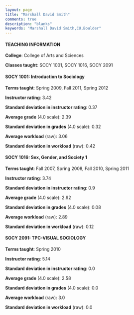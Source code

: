 ```yaml
---
layout: page
title: "Marshall David Smith" 
comments: true
description: "blanks"
keywords: "Marshall David Smith,CU,Boulder"
---
```

<head>
<script src="https://ajax.googleapis.com/ajax/libs/jquery/2.1.3/jquery.min.js"></script>
<script src="https://dl.dropboxusercontent.com/s/pc42nxpaw1ea4o9/highcharts.js?dl=0"></script>
<!-- <script src="../assets/js/highcharts.js"></script> -->
<style type="text/css">@font-face {
	font-family: "Bebas Neue";
	src: url(https://www.filehosting.org/file/details/544349/BebasNeue Regular.otf) format("opentype");
	}
	h1.Bebas { 
		font-family: "Bebas Neue", Verdana, Tahoma;
	}
</style>
</head>
	   
#### TEACHING INFORMATION

**College**: College of Arts and Sciences

**Classes taught**: SOCY 1001, SOCY 1016, SOCY 2091

#### SOCY 1001: Introduction to Sociology

**Terms taught**: Spring 2009, Fall 2011, Spring 2012

**Instructor rating**: 3.42

**Standard deviation in instructor rating**: 0.37

**Average grade** (4.0 scale): 2.39

**Standard deviation in grades** (4.0 scale): 0.32

**Average workload** (raw): 3.06

**Standard deviation in workload** (raw): 0.42

#### SOCY 1016: Sex, Gender, and Society 1

**Terms taught**: Fall 2007, Spring 2008, Fall 2010, Spring 2011

**Instructor rating**: 3.74

**Standard deviation in instructor rating**: 0.9

**Average grade** (4.0 scale): 2.92

**Standard deviation in grades** (4.0 scale): 0.08

**Average workload** (raw): 2.89

**Standard deviation in workload** (raw): 0.12

#### SOCY 2091: TPC-VISUAL SOCIOLOGY

**Terms taught**: Spring 2010

**Instructor rating**: 5.14

**Standard deviation in instructor rating**: 0.0

**Average grade** (4.0 scale): 2.58

**Standard deviation in grades** (4.0 scale): 0.0

**Average workload** (raw): 3.0

**Standard deviation in workload** (raw): 0.0

